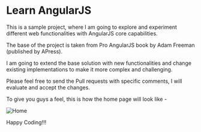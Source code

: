 # Learn AngularJS

This is a sample project, where I am going to explore and experiment different web functionalities with AngularJS core capabilities.

The base of the project is taken from Pro AngularJS book by Adam Freeman (published by APress).

I am going to extend the base solution with new functionalities and change existing implementations to make it more complex and challenging.

Please feel free to send the Pull requests with specific comments, I will evaluate and accept the changes.

To give you guys a feel, this is how the home page will look like - 

![Home](https://raw.github.com/DreamingDevs/LearnAngularJS/master/ShoppingCart/Images/GitReadMe.PNG "Home")

Happy Coding!!!

